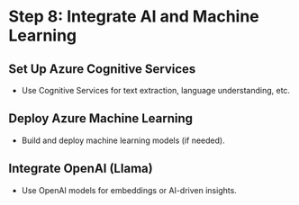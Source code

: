# Step 8: Integrate AI and Machine Learning

## Set Up Azure Cognitive Services

- Use Cognitive Services for text extraction, language understanding, etc.

## Deploy Azure Machine Learning

- Build and deploy machine learning models (if needed).

## Integrate OpenAI (Llama)

- Use OpenAI models for embeddings or AI-driven insights.
